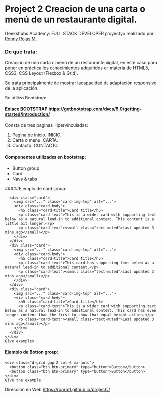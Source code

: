 # Project 2 Creacion de una carta o menú de un restaurante digital.

Geekshubs Academy: FULL STACK DEVELOPER proyectyo realizado por [Ronny Rojas M.](mailto:ronny3030@gmail.com)


### De que trata:

Creacion de una carta o menú de un restaurante digital, en este
caso para poner en práctica los conocimientos adquiridos en materia de HTML5, CSS3, CSS Layout (Flexbox & Grid).

Se trata principalmente de mostrar lacapacidad de adaptación responsive de la aplicación.

 Se utilizo Bootstrap:

#### Enlace BOOTSTRAP <a name = "Enlace">https://getbootstrap.com/docs/5.0/getting-started/introduction/</a>

Consta de tres paginas Hipervinculadas:

1. Pagina de inicio. INICIO.
2. Carta o menu. CARTA.
3. Contacto. CONTACTO.


#### Componentes utilizados en bootstrap:

- Button group
- Card
 - Navs & tabs

#####Ejemplo de card group:

```<div class="card-group">
  <div class="card">
    <img src="..." class="card-img-top" alt="...">
    <div class="card-body">
      <h5 class="card-title">Card title</h5>
      <p class="card-text">This is a wider card with supporting text below as a natural lead-in to additional content. This content is a little bit longer.</p>
      <p class="card-text"><small class="text-muted">Last updated 3 mins ago</small></p>
    </div>
  </div>
  <div class="card">
    <img src="..." class="card-img-top" alt="...">
    <div class="card-body">
      <h5 class="card-title">Card title</h5>
      <p class="card-text">This card has supporting text below as a natural lead-in to additional content.</p>
      <p class="card-text"><small class="text-muted">Last updated 3 mins ago</small></p>
    </div>
  </div>
  <div class="card">
    <img src="..." class="card-img-top" alt="...">
    <div class="card-body">
      <h5 class="card-title">Card title</h5>
      <p class="card-text">This is a wider card with supporting text below as a natural lead-in to additional content. This card has even longer content than the first to show that equal height action.</p>
      <p class="card-text"><small class="text-muted">Last updated 3 mins ago</small></p>
    </div>
  </div>
</div>
Give examples
```

#### Ejemplo de Botton group:



```
<div class="d-grid gap-2 col-6 mx-auto">
  <button class="btn btn-primary" type="button">Button</button>
  <button class="btn btn-primary" type="button">Button</button>
</div>
Give the example
```

Direccion en Web
https://ronrm1.github.io/project2/



